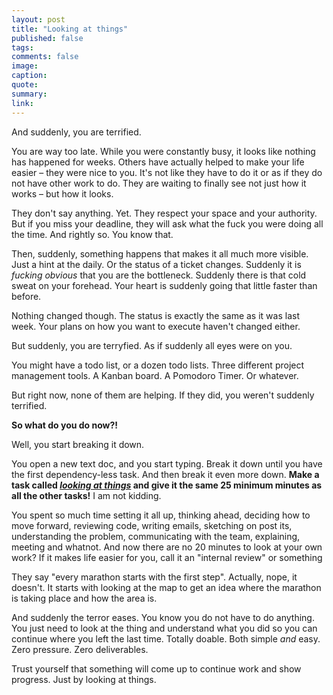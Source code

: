```yaml
---
layout: post
title: "Looking at things"
published: false
tags:
comments: false
image:
caption:
quote:
summary:
link:
---
```


And suddenly, you are terrified.

You are way too late. While you were constantly busy, it looks like nothing has happened for weeks. Others have actually helped to make your life easier – they were nice to you. It's not like they have to do it or as if they do not have other work to do. They are waiting to finally see not just how it works – but how it looks.

They don't say anything. Yet. They respect your space and your authority. But if you miss your deadline, they will ask what the fuck you were doing all the time. And rightly so. You know that.

Then, suddenly, something happens that makes it all much more visible. Just a hint at the daily. Or the status of a ticket changes. Suddenly it is *fucking obvious* that you are the bottleneck. Suddenly there is that cold sweat on your forehead. Your heart is suddenly going that little faster than before.

Nothing changed though. The status is exactly the same as it was last week. Your plans on how you want to execute haven't changed either.

But suddenly, you are terryfied. As if suddenly all eyes were on you.

You might have a todo list, or a dozen todo lists. Three different project management tools. A Kanban board. A Pomodoro Timer. Or whatever.

But right now, none of them are helping. If they did, you weren't suddenly terrified. 

**So what do you do now?!**

Well, you start breaking it down.

You open a new text doc, and you start typing. Break it down until you have the first dependency-less task. And then break it even more down. **Make a task called *[looking at things](http://kimjongillookingatthings.tumblr.com/)* and give it the same 25 minimum minutes as all the other tasks!** I am not kidding.

You spent so much time setting it all up, thinking ahead, deciding how to move forward, reviewing code, writing emails, sketching on post its, understanding the problem, communicating with the team, explaining, meeting and whatnot. And now there are no 20 minutes to look at your own work? If it makes life easier for you, call it an "internal review" or something

They say "every marathon starts with the first step". Actually, nope, it doesn't. It starts with looking at the map to get an idea where the marathon is taking place and how the area is.

And suddenly the terror eases. You know you do not have to do anything. You just need to look at the thing and understand what you did so you can continue where you left the last time. Totally doable. Both simple *and* easy. Zero pressure. Zero deliverables.

Trust yourself that something will come up to continue work and show progress. Just by looking at things.


